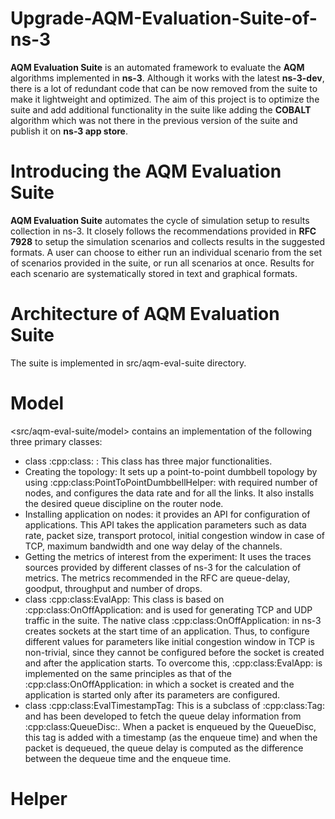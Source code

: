 # Upgrade-AQM-Evaluation-Suite-of-ns-3
**AQM Evaluation Suite** is an automated framework to evaluate the **AQM** algorithms implemented in **ns-3**. Although it works with the latest **ns-3-dev**, there is a lot of redundant code that can be now removed from the suite to make it lightweight and optimized. The aim of this project is to optimize the suite and add additional functionality in the suite like adding the **COBALT** algorithm which was not there in the previous version of the suite and publish it on **ns-3 app store**.
# Introducing the AQM Evaluation Suite
**AQM Evaluation Suite** automates the cycle of simulation setup to results collection in ns-3. It closely follows the recommendations provided in **RFC 7928** to setup the simulation scenarios and collects results in the suggested formats. A user can choose to either run an individual scenario from the set of scenarios provided in the suite, or run all scenarios at once. Results for each scenario are systematically stored in text and graphical formats.
# Architecture of AQM Evaluation Suite
The suite is implemented in src/aqm-eval-suite directory.
# Model
<src/aqm-eval-suite/model> contains an implementation of the following three primary classes:
- class :cpp:class: <EvaluationTopology> : This class has three major functionalities.
- Creating the topology: It sets up a point-to-point dumbbell topology by using :cpp:class:PointToPointDumbbellHelper: with required number of nodes, and configures the data rate and for all the links. It also installs the desired queue discipline on the router node.
- Installing application on nodes: it provides an API for configuration of applications. This API takes the application parameters such as data rate, packet size, transport protocol, initial congestion window in case of TCP, maximum bandwidth and one way delay of the channels.
- Getting the metrics of interest from the experiment: It uses the traces sources provided by different classes of ns-3 for the calculation of metrics. The metrics recommended in the RFC are queue-delay, goodput, throughput and number of drops.
- class :cpp:class:EvalApp: This class is based on :cpp:class:OnOffApplication: and is used for generating TCP and UDP traffic in the suite. The native class :cpp:class:OnOffApplication: in ns-3 creates sockets at the start time of an application. Thus, to configure different values for parameters like initial congestion window in TCP is non-trivial, since they cannot be configured before the socket is created and after the application starts. To overcome this, :cpp:class:EvalApp: is implemented on the same principles as that of the :cpp:class:OnOffApplication: in which a socket is created and the application is started only after its parameters are configured.
- class :cpp:class:EvalTimestampTag: This is a subclass of :cpp:class:Tag: and has been developed to fetch the queue delay information from :cpp:class:QueueDisc:. When a packet is enqueued by the QueueDisc, this tag is added with a timestamp (as the enqueue time) and when the packet is dequeued, the queue delay is computed as the difference between the dequeue time and the enqueue time.
# Helper
